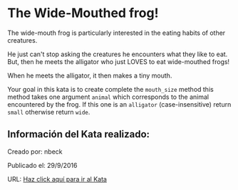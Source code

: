 # The Wide-Mouthed frog! 
The wide-mouth frog is particularly interested in the eating habits of other creatures.

He just can't stop asking the creatures he encounters what they like to eat. But, then he meets the alligator who just LOVES to eat wide-mouthed frogs!

When he meets the alligator, it then makes a tiny mouth.

Your goal in this kata is to create complete the `mouth_size` method this method takes one argument `animal` which corresponds to the animal encountered by the frog. If this one is an `alligator` (case-insensitive) return `small` otherwise return `wide`.

## Información del Kata realizado:
Creado por: nbeck

Publicado el: 29/9/2016

URL: [Haz click aquí para ir al Kata](https://www.codewars.com/kata/57ec8bd8f670e9a47a000f89)